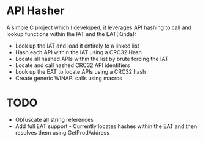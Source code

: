 # API Hasher
A simple C project which I developed, it leverages API hashing to call and lookup functions within the IAT and the EAT(Kinda):

* Look up the IAT and load it entirely to a linked list
* Hash each API within the IAT using a CRC32 Hash
* Locate all hashed APIs within the list by brute forcing the IAT
* Locate and call hashed CRC32 API identifiers
* Look up the EAT to locate APIs using a CRC32 hash
* Create generic WINAPI calls using macros

# TODO
* Obfuscate all string references
* Add full EAT support - Currently locates hashes within the EAT and then resolves them using GetProdAddress
